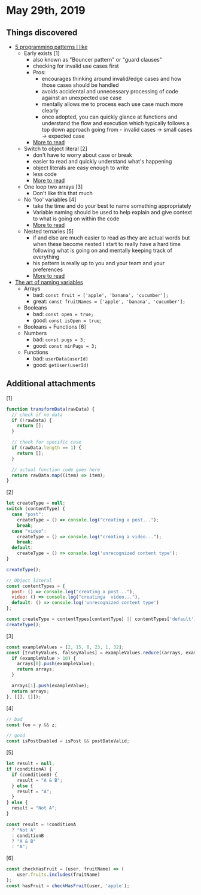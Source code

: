 # May 29th, 2019

## Things discovered

* [5 programming patterns I like](https://dev.to/thejohnstew/5-programming-patterns-i-like-53dp?utm_source=Newsletter+Subscribers&utm_campaign=58070690c5-EMAIL_CAMPAIGN_2019_05_27_01_35&utm_medium=email&utm_term=0_d8f11d5d1e-58070690c5-154926425)
    * Early exists [1]
        * also known as "Bouncer pattern" or "guard clauses"
        * checking for invalid use cases first
        * Pros:
            * encourages thinking around invalid/edge cases and how those cases should be handled
            * avoids accidental and unnecessary processing of code against an unexpected use case
            * mentally allows me to process each use case much more clearly
            * once adopted, you can quickly glance at functions and understand the flow and execution which typically follows a top down approach going from - invalid cases -> small cases -> expected case
        * [More to read](http://rikschennink.nl/thoughts/the-bouncer-pattern/)
    * Switch to object literal [2]
        * don't have to worry about case or break
        * easier to read and quickly understand what's happening
        * object literals are easy enough to write
        * less code
        * [More to read](https://ultimatecourses.com/blog/deprecating-the-switch-statement-for-object-literals)
    * One loop two arrays [3]
        * Don't like this that much
    * No 'foo' variables [4]
        * take the time and do your best to name something appropriately
        * Variable naming should be used to help explain and give context to what is going on within the code
        * [More to read](https://hackernoon.com/the-art-of-naming-variables-52f44de00aad)
    * Nested ternaries [5]
        * if and else are much easier to read as they are actual words but when these become nested I start to really have a hard time following what is going on and mentally keeping track of everything
        * his pattern is really up to you and your team and your preferences
        * [More to read](https://medium.com/javascript-scene/nested-ternaries-are-great-361bddd0f340)
* [The art of naming variables](https://hackernoon.com/the-art-of-naming-variables-52f44de00aad)
    * Arrays
        * bad: `const fruit = ['apple', 'banana', 'cucumber'];`
        * great: `const fruitNames = ['apple', 'banana', 'cucumber'];`
    * Booleans
        * bad: `const open = true;`
        * good: `const isOpen = true`;
    * Booleans + Functions [6]
    * Numbers
        * bad: `const pugs = 3;`
        * good: `const minPugs = 3;`
    * Functions
        * bad: `userData(userId)`
        * good: `getUser(userId)`


## Additional attachments

[1]

```js
function transformData(rawData) {
  // check if no data
  if (!rawData) {
    return [];
  }

  // check for specific case
  if (rawData.length == 1) {
    return [];
  }

  // actual function code goes here
  return rawData.map((item) => item);
}
```

[2]

```js
let createType = null;
switch (contentType) {
  case "post":
    createType = () => console.log("creating a post...");
    break;
  case "video":
    createType = () => console.log("creating a video...");
    break;
  default:
    createType = () => console.log('unrecognized content type');
}

createType();

// Object literal
const contentTypes = {
  post: () => console.log("creating a post..."),
  video: () => console.log("creatinga  video..."),
  default: () => console.log('unrecognized content type')
};

const createType = contentTypes[contentType] || contentTypes['default'];
createType();
```

[3]
```js
const exampleValues = [2, 15, 8, 23, 1, 32];
const [truthyValues, falseyValues] = exampleValues.reduce((arrays, exampleValue) => {
  if (exampleValue > 10) {
    arrays[0].push(exampleValue);
    return arrays;
  }

  arrays[1].push(exampleValue);
  return arrays;
}, [[], []]);
```

[4]
```js
// bad
const foo = y && z;

// good
const isPostEnabled = isPost && postDateValid;
```

[5]
```js
let result = null;
if (conditionA) {
  if (conditionB) {
    result = "A & B";
  } else {
    result = "A";
  }
} else {
  result = "Not A";
}

const result = !conditionA
  ? "Not A"
  : conditionB
  ? "A & B"
  : "A";
```

[6]
```js
const checkHasFruit = (user, fruitName) => (
    user.fruits.includes(fruitName)
);
const hasFruit = checkHasFruit(user, 'apple');
```
